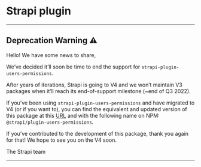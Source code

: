 # Strapi plugin

---

## Deprecation Warning :warning:

Hello! We have some news to share,

We’ve decided it’ll soon be time to end the support for `strapi-plugin-users-permissions`.

After years of iterations, Strapi is going to V4 and we won’t maintain V3 packages when it’ll reach its end-of-support milestone (~end of Q3 2022).

If you’ve been using `strapi-plugin-users-permissions` and have migrated to V4 (or if you want to), you can find the equivalent and updated version of this package at this [URL](https://github.com/strapi/strapi/tree/master/packages/plugins/users-permissions) and with the following name on NPM: `@strapi/plugin-users-permissions`.

If you’ve contributed to the development of this package, thank you again for that! We hope to see you on the V4 soon.

The Strapi team

---
